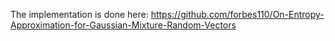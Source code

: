The implementation is done here: https://github.com/forbes110/On-Entropy-Approximation-for-Gaussian-Mixture-Random-Vectors
